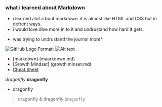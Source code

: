### what i learned about Markdown 

- i learned alot a bout markdown. it is almost like HTML and CSS but in defrent ways.
- i would love dive more in to it and undrustand how hard it gets.
* was trying to undrustand the journal more*

![GitHub Logo](/images/logo.png)
Format: ![Alt text](url)


 - [markdown] (maarkdown.md)
 - [Growth Mindset] (growth minset.md)
 - [Cheat Sheet](cheact)

*dragonfly* 
**dragonfly** 
* dragonfly 
> dragonfly 
& dragonfly 
`dragonfly`
